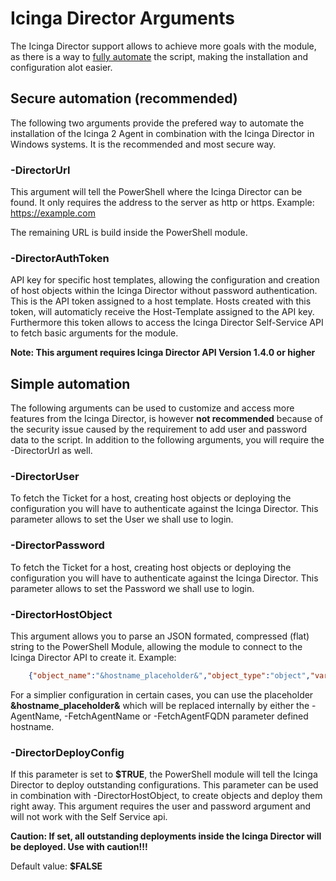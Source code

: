 Icinga Director Arguments
==============

The Icinga Director support allows to achieve more goals with the module, as there is a way to 
[fully automate](20-Automation.md) the script, making the installation and configuration alot easier.

## Secure automation (recommended)

The following two arguments provide the prefered way to automate the installation of the Icinga 2 Agent 
in combination with the Icinga Director in Windows systems. It is the recommended and most secure way.

### -DirectorUrl
This argument will tell the PowerShell where the Icinga Director can be found. It only requires the 
address to the server as http or https.
Example: https://example.com

The remaining URL is build inside the PowerShell module.

### -DirectorAuthToken
API key for specific host templates, allowing the configuration and creation of host objects within the 
Icinga Director without password authentication. This is the API token assigned to a host template. 
Hosts created with this token, will automaticly receive the Host-Template assigned to the API key. 
Furthermore this token allows to access the Icinga Director Self-Service API to fetch basic arguments 
for the module.

**Note: This argument requires Icinga Director API Version 1.4.0 or higher**

## Simple automation

The following arguments can be used to customize and access more features from the Icinga Director, 
is however **not recommended** because of the security issue caused by the requirement to add user and 
password data to the script. In addition to the following arguments, you will require the -DirectorUrl 
as well.

### -DirectorUser
To fetch the Ticket for a host, creating host objects or deploying the configuration you will have to 
authenticate against the Icinga Director. This parameter allows to set the User we shall use to login.

### -DirectorPassword
To fetch the Ticket for a host, creating host objects or deploying the configuration you will have to 
authenticate against the Icinga Director. This parameter allows to set the Password we shall use to login.

### -DirectorHostObject
This argument allows you to parse an JSON formated, compressed (flat) string to the PowerShell Module, 
allowing the module to connect to the Icinga Director API to create it.
Example:
```json
    {"object_name":"&hostname_placeholder&","object_type":"object","vars":{"os":"Windows"},"imports":["Icinga Agent"],"address":"&hostname_placeholder&","display_name":"&hostname_placeholder&"}
```

For a simplier configuration in certain cases, you can use the placeholder **&hostname_placeholder&** 
which will be replaced internally by either the -AgentName, -FetchAgentName or -FetchAgentFQDN parameter 
defined hostname.

### -DirectorDeployConfig
If this parameter is set to **$TRUE**, the PowerShell module will tell the Icinga Director to deploy 
outstanding configurations. This parameter can be used in combination with -DirectorHostObject, to 
create objects and deploy them right away. This argument requires the user and password argument and 
will not work with the Self Service api.

**Caution: If set, all outstanding deployments inside the Icinga Director will be deployed. Use with 
caution!!!**

Default value: **$FALSE**